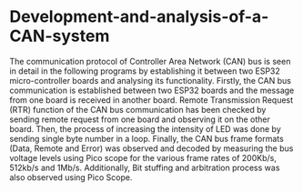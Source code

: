 # Development-and-analysis-of-a-CAN-system

The communication protocol of Controller Area Network (CAN) bus
is seen in detail in the following programs by establishing it between two
ESP32 micro-controller boards and analysing its functionality. Firstly,
the CAN bus communication is established between two ESP32 boards
and the message from one board is received in another board. Remote
Transmission Request (RTR) function of the CAN bus communication has
been checked by sending remote request from one board and observing it
on the other board. Then, the process of increasing the intensity of LED
was done by sending single byte number in a loop. Finally, the CAN bus
frame formats (Data, Remote and Error) was observed and decoded by
measuring the bus voltage levels using Pico scope for the various frame
rates of 200Kb/s, 512kb/s and 1Mb/s. Additionally, Bit stuffing and
arbitration process was also observed using Pico Scope.
